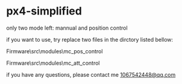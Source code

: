 # px4-simplified  

only two mode left: mannual and position control  

if you want to use, try replace two files in the dirctory listed bellow:  

Firmware\src\modules\mc_pos_control 

Firmware\src\modules\mc_att_control 


if you have any questions, please contact me 1067542448@qq.com
  
